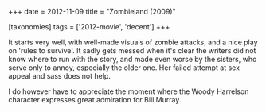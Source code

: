 +++
date = 2012-11-09
title = "Zombieland (2009)"

[taxonomies]
tags = ['2012-movie', 'decent']
+++

It starts very well, with well-made visuals of zombie attacks, and a
nice play on \'rules to survive\'. It sadly gets messed when it\'s clear
the writers did not know where to run with the story, and made even
worse by the sisters, who serve only to annoy, especially the older one.
Her failed attempt at sex appeal and sass does not help.

I do however have to appreciate the moment where the Woody Harrelson
character expresses great admiration for Bill Murray.
